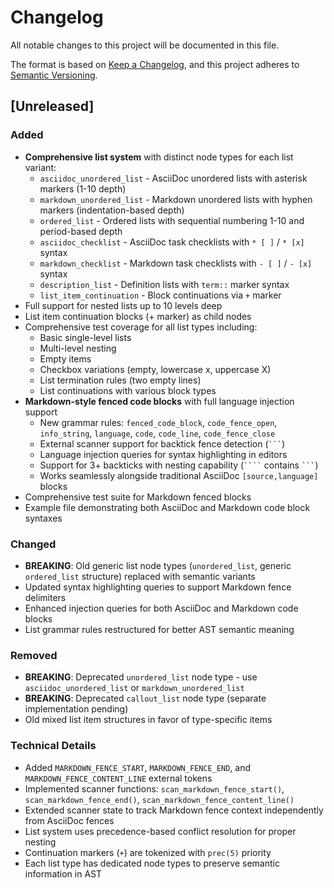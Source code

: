 # Changelog

All notable changes to this project will be documented in this file.

The format is based on [Keep a Changelog](https://keepachangelog.com/en/1.0.0/),
and this project adheres to [Semantic Versioning](https://semver.org/spec/v2.0.0.html).

## [Unreleased]

### Added
- **Comprehensive list system** with distinct node types for each list variant:
  - `asciidoc_unordered_list` - AsciiDoc unordered lists with asterisk markers (1-10 depth)
  - `markdown_unordered_list` - Markdown unordered lists with hyphen markers (indentation-based depth)
  - `ordered_list` - Ordered lists with sequential numbering 1-10 and period-based depth
  - `asciidoc_checklist` - AsciiDoc task checklists with `* [ ]` / `* [x]` syntax
  - `markdown_checklist` - Markdown task checklists with `- [ ]` / `- [x]` syntax
  - `description_list` - Definition lists with `term::` marker syntax
  - `list_item_continuation` - Block continuations via `+` marker
- Full support for nested lists up to 10 levels deep
- List item continuation blocks (+ marker) as child nodes
- Comprehensive test coverage for all list types including:
  - Basic single-level lists
  - Multi-level nesting
  - Empty items
  - Checkbox variations (empty, lowercase x, uppercase X)
  - List termination rules (two empty lines)
  - List continuations with various block types
- **Markdown-style fenced code blocks** with full language injection support
  - New grammar rules: `fenced_code_block`, `code_fence_open`, `info_string`, `language`, `code`, `code_line`, `code_fence_close`
  - External scanner support for backtick fence detection (` ``` `)
  - Language injection queries for syntax highlighting in editors
  - Support for 3+ backticks with nesting capability (` ```` ` contains ` ``` `)
  - Works seamlessly alongside traditional AsciiDoc `[source,language]` blocks
- Comprehensive test suite for Markdown fenced blocks
- Example file demonstrating both AsciiDoc and Markdown code block syntaxes

### Changed
- **BREAKING**: Old generic list node types (`unordered_list`, generic `ordered_list` structure) replaced with semantic variants
- Updated syntax highlighting queries to support Markdown fence delimiters
- Enhanced injection queries for both AsciiDoc and Markdown code blocks
- List grammar rules restructured for better AST semantic meaning

### Removed
- **BREAKING**: Deprecated `unordered_list` node type - use `asciidoc_unordered_list` or `markdown_unordered_list`
- **BREAKING**: Deprecated `callout_list` node type (separate implementation pending)
- Old mixed list item structures in favor of type-specific items

### Technical Details
- Added `MARKDOWN_FENCE_START`, `MARKDOWN_FENCE_END`, and `MARKDOWN_FENCE_CONTENT_LINE` external tokens
- Implemented scanner functions: `scan_markdown_fence_start()`, `scan_markdown_fence_end()`, `scan_markdown_fence_content_line()`
- Extended scanner state to track Markdown fence context independently from AsciiDoc fences
- List system uses precedence-based conflict resolution for proper nesting
- Continuation markers (`+`) are tokenized with `prec(5)` priority
- Each list type has dedicated node types to preserve semantic information in AST
